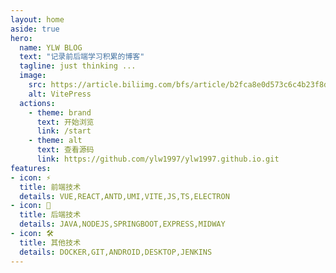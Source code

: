 ```yaml
---
layout: home
aside: true
hero:
  name: YLW BLOG
  text: "记录前后端学习积累的博客"
  tagline: just thinking ...
  image:
    src: https://article.biliimg.com/bfs/article/b2fca8e0d573c6c4b23f8dbefc656b3bb845a6f8.png
    alt: VitePress
  actions:
    - theme: brand
      text: 开始浏览
      link: /start
    - theme: alt
      text: 查看源码
      link: https://github.com/ylw1997/ylw1997.github.io.git
features:
- icon: ⚡️
  title: 前端技术 
  details: VUE,REACT,ANTD,UMI,VITE,JS,TS,ELECTRON
- icon: 🖖
  title: 后端技术
  details: JAVA,NODEJS,SPRINGBOOT,EXPRESS,MIDWAY
- icon: 🛠️
  title: 其他技术
  details: DOCKER,GIT,ANDROID,DESKTOP,JENKINS
---
```


<script setup>
  import {ref} from "vue"
  const msg = ref('Hello World!')
</script>

